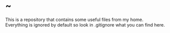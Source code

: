 # ~

This is a repository that contains some useful files from my home. Everything is ignored by default so look in .gitignore what you can find here.
